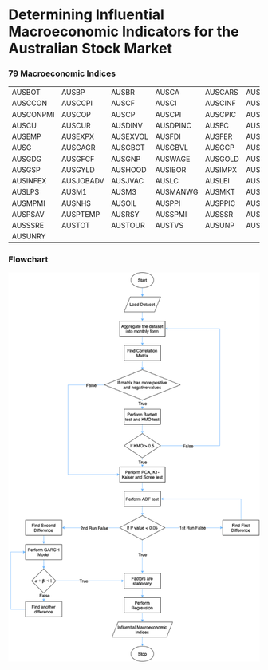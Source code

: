 # Determining Influential Macroeconomic Indicators for the Australian Stock Market

### 79 Macroeconomic Indices  
  
  
  
<table align="center">
  <tr>
    <td> AUSBOT </td>
    <td> AUSBP </td>
    <td> AUSBR </td>
    <td> AUSCA </td>
    <td> AUSCARS </td> 
    <td> AUSCBBS </td>
  </tr>
  <tr>
    <td> AUSCCON </td>
    <td> AUSCCPI </td>
    <td> AUSCF </td> 
    <td> AUSCI </td> 
    <td> AUSCINF </td> 
    <td> AUSCNCN </td>
  </tr>
  <tr>
    <td> AUSCONPMI </td> 
    <td> AUSCOP </td> 
    <td> AUSCP </td>
    <td> AUSCPI </td>
    <td> AUSCPIC </td> 
    <td> AUSCSP </td> 
  </tr>
  <tr>
    <td> AUSCU </td> 
    <td> AUSCUR </td> 
    <td> AUSDINV </td>
    <td> AUSDPINC </td>
    <td> AUSEC </td> 
    <td> AUSEDBT </td>
  </tr>
  <tr>
    <td> AUSEMP </td>
    <td> AUSEXPX </td> 
    <td> AUSEXVOL </td>
    <td> AUSFDI </td> 
    <td> AUSFER </td> 
    <td> AUSFTEMP </td> 
  </tr>
  <tr>
    <td> AUSG </td> 
    <td> AUSGAGR </td> 
    <td> AUSGBGT </td>
    <td> AUSGBVL </td>
    <td> AUSGCP </td> 
    <td> AUSGD </td>
  </tr>
  <tr>
    <td> AUSGDG </td> 
    <td> AUSGFCF </td> 
    <td> AUSGNP </td>
    <td> AUSWAGE </td> 
    <td> AUSGOLD </td>
    <td> AUSGPC </td>
  </tr>
  <tr>
    <td> AUSGSP </td> 
    <td> AUSGYLD </td> 
    <td> AUSHOOD </td>
    <td> AUSIBOR </td> 
    <td> AUSIMPX </td> 
    <td> AUSIMVOL </td>
  </tr>
  <tr>
    <td> AUSINFEX </td> 
    <td> AUSJOBADV </td> 
    <td> AUSJVAC </td>
    <td> AUSLC </td> 
    <td> AUSLEI </td> 
    <td> AUSLFPR </td>
  </tr>
  <tr>
    <td> AUSLPS </td> 
    <td> AUSM1 </td> 
    <td> AUSM3 </td> 
    <td> AUSMANWG </td> 
    <td> AUSMKT </td>  
    <td> AUSMP </td> 
  </tr>
  <tr>
    <td> AUSMPMI </td> 
    <td> AUSNHS </td> 
    <td> AUSOIL </td> 
    <td> AUSPPI </td>
    <td> AUSPPIC </td> 
    <td> AUSPROD </td> 
  </tr>
  <tr>
    <td> AUSPSAV </td> 
    <td> AUSPTEMP </td> 
    <td> AUSRSY </td> 
    <td> AUSSPMI </td> 
    <td> AUSSSR </td> 
    <td> AUSSSRC </td> 
  </tr>
  <tr>
    <td> AUSSSRE </td> 
    <td> AUSTOT </td> 
    <td> AUSTOUR </td> 
    <td> AUSTVS </td> 
    <td> AUSUNP </td> 
    <td> AUSUNR </td> 
  </tr>
  <tr>
    <td> AUSUNRY </td>
  </tr>
</table>


### Flowchart
<p align="center">
  <img src="flowcharts/Vaishu_Stocks_methodology_detail.drawio.png">
</p>
